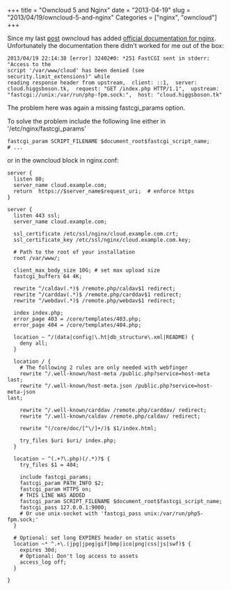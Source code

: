 +++
title = "Owncloud 5 and Nginx"
date = "2013-04-19"
slug = "2013/04/19/owncloud-5-and-nginx"
Categories = ["nginx", "owncloud"]
+++

Since my last [post](http://localhost:4000/2012/06/03/owncloud-4-and-nginx/)
owncloud has added
[official documentation for nginx](http://doc.owncloud.org/server/5.0/admin_manual/installation/installation_others.html#nginx-configuration).
Unfortunately the documentation there didn't worked for me out of the box:

```plain error.log
2013/04/19 22:14:38 [error] 32402#0: *251 FastCGI sent in stderr: "Access to the
script '/var/www/cloud' has been denied (see security.limit_extensions)" while
reading response header from upstream,  client: ::1,  server:
cloud.higgsboson.tk,  request: "GET /index.php HTTP/1.1",  upstream:
"fastcgi://unix:/var/run/php-fpm.sock:",  host: "cloud.higgsboson.tk"
```

The problem here was again a missing fastcgi_params option.

To solve the problem include the following line either in
'/etc/nginx/fastcgi_params'

```nginx /etc/nginx/fastcgi_params
fastcgi_param SCRIPT_FILENAME $document_root$fastcgi_script_name;
# ...
```

or in the owncloud block in nginx.conf:

```nginx /etc/nginx/nginx.conf
server {
  listen 80;
  server_name cloud.example.com;
  return  https://$server_name$request_uri;  # enforce https
}

server {
  listen 443 ssl;
  server_name cloud.example.com;

  ssl_certificate /etc/ssl/nginx/cloud.example.com.crt;
  ssl_certificate_key /etc/ssl/nginx/cloud.example.com.key;

  # Path to the root of your installation
  root /var/www/;

  client_max_body_size 10G; # set max upload size
  fastcgi_buffers 64 4K;

  rewrite ^/caldav(.*)$ /remote.php/caldav$1 redirect;
  rewrite ^/carddav(.*)$ /remote.php/carddav$1 redirect;
  rewrite ^/webdav(.*)$ /remote.php/webdav$1 redirect;

  index index.php;
  error_page 403 = /core/templates/403.php;
  error_page 404 = /core/templates/404.php;

  location ~ ^/(data|config|\.ht|db_structure\.xml|README) {
    deny all;
  }

  location / {
    # The following 2 rules are only needed with webfinger
    rewrite ^/.well-known/host-meta /public.php?service=host-meta last;
    rewrite ^/.well-known/host-meta.json /public.php?service=host-meta-json
last;

    rewrite ^/.well-known/carddav /remote.php/carddav/ redirect;
    rewrite ^/.well-known/caldav /remote.php/caldav/ redirect;

    rewrite ^(/core/doc/[^\/]+/)$ $1/index.html;

    try_files $uri $uri/ index.php;
  }

  location ~ ^(.+?\.php)(/.*)?$ {
    try_files $1 = 404;

    include fastcgi_params;
    fastcgi_param PATH_INFO $2;
    fastcgi_param HTTPS on;
    # THIS LINE WAS ADDED
    fastcgi_param SCRIPT_FILENAME $document_root$fastcgi_script_name;
    fastcgi_pass 127.0.0.1:9000;
    # Or use unix-socket with 'fastcgi_pass unix:/var/run/php5-fpm.sock;'
  }

  # Optional: set long EXPIRES header on static assets
  location ~* ^.+\.(jpg|jpeg|gif|bmp|ico|png|css|js|swf)$ {
    expires 30d;
    # Optional: Don't log access to assets
    access_log off;
  }

}
```
